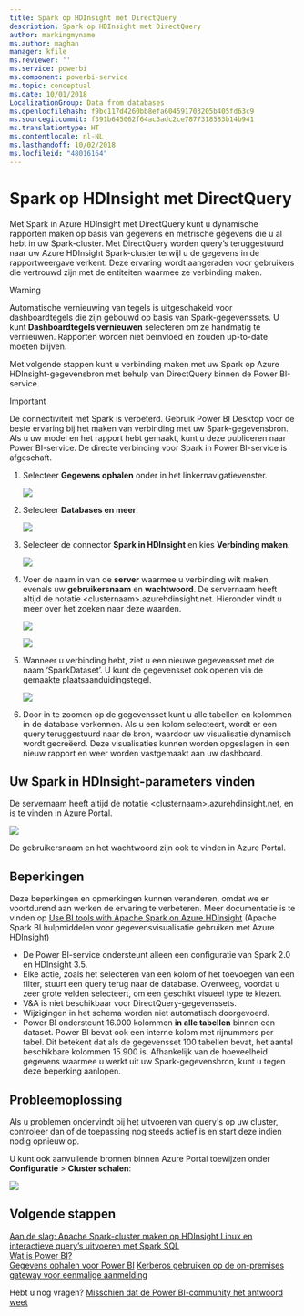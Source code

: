 ```yaml
---
title: Spark op HDInsight met DirectQuery
description: Spark op HDInsight met DirectQuery
author: markingmyname
ms.author: maghan
manager: kfile
ms.reviewer: ''
ms.service: powerbi
ms.component: powerbi-service
ms.topic: conceptual
ms.date: 10/01/2018
LocalizationGroup: Data from databases
ms.openlocfilehash: f9bc117d4260bb8efa604591703205b405fd63c9
ms.sourcegitcommit: f391b645062f64ac3adc2ce7877318583b14b941
ms.translationtype: HT
ms.contentlocale: nl-NL
ms.lasthandoff: 10/02/2018
ms.locfileid: "48016164"
---
```

# <a name="spark-on-hdinsight-with-directquery"></a>Spark op HDInsight met DirectQuery

Met Spark in Azure HDInsight met DirectQuery kunt u dynamische rapporten maken op basis van gegevens en metrische gegevens die u al hebt in uw Spark-cluster. Met DirectQuery worden query’s teruggestuurd naar uw Azure HDInsight Spark-cluster terwijl u de gegevens in de rapportweergave verkent. Deze ervaring wordt aangeraden voor gebruikers die vertrouwd zijn met de entiteiten waarmee ze verbinding maken.

> [!WARNING]
> Automatische vernieuwing van tegels is uitgeschakeld voor dashboardtegels die zijn gebouwd op basis van Spark-gegevenssets. U kunt **Dashboardtegels vernieuwen** selecteren om ze handmatig te vernieuwen. Rapporten worden niet beïnvloed en zouden up-to-date moeten blijven. 

Met volgende stappen kunt u verbinding maken met uw Spark op Azure HDInsight-gegevensbron met behulp van DirectQuery binnen de Power BI-service.

> [!Important]
> De connectiviteit met Spark is verbeterd.  Gebruik Power BI Desktop voor de beste ervaring bij het maken van verbinding met uw Spark-gegevensbron.  Als u uw model en het rapport hebt gemaakt, kunt u deze publiceren naar Power BI-service.  De directe verbinding voor Spark in Power BI-service is afgeschaft.

1. Selecteer **Gegevens ophalen** onder in het linkernavigatievenster.

     ![](media/spark-on-hdinsight-with-direct-connect/spark-getdata.png)
2. Selecteer **Databases en meer**.

     ![](media/spark-on-hdinsight-with-direct-connect/spark-getdata-databases.png)
3. Selecteer de connector **Spark in HDInsight** en kies **Verbinding maken**.

     ![](media/spark-on-hdinsight-with-direct-connect/spark-getdata-databases-connect.png)
4. Voer de naam in van de **server** waarmee u verbinding wilt maken, evenals uw **gebruikersnaam** en **wachtwoord**. De servernaam heeft altijd de notatie \<clusternaam\>.azurehdinsight.net. Hieronder vindt u meer over het zoeken naar deze waarden.

     ![](media/spark-on-hdinsight-with-direct-connect/spark-server-name.png)

     ![](media/spark-on-hdinsight-with-direct-connect/spark-username.png)
5. Wanneer u verbinding hebt, ziet u een nieuwe gegevensset met de naam ‘SparkDataset’. U kunt de gegevensset ook openen via de gemaakte plaatsaanduidingstegel.

     ![](media/spark-on-hdinsight-with-direct-connect/spark-dataset.png)
6. Door in te zoomen op de gegevensset kunt u alle tabellen en kolommen in de database verkennen. Als u een kolom selecteert, wordt er een query teruggestuurd naar de bron, waardoor uw visualisatie dynamisch wordt gecreëerd. Deze visualisaties kunnen worden opgeslagen in een nieuw rapport en weer worden vastgemaakt aan uw dashboard.

## <a name="finding-your-spark-on-hdinsight-parameters"></a>Uw Spark in HDInsight-parameters vinden

De servernaam heeft altijd de notatie \<clusternaam\>.azurehdinsight.net, en is te vinden in Azure Portal.

![](media/spark-on-hdinsight-with-direct-connect/spark-server-name-parameter.png)

De gebruikersnaam en het wachtwoord zijn ook te vinden in Azure Portal.

## <a name="limitations"></a>Beperkingen

Deze beperkingen en opmerkingen kunnen veranderen, omdat we er voortdurend aan werken de ervaring te verbeteren. Meer documentatie is te vinden op [Use BI tools with Apache Spark on Azure HDInsight](https://azure.microsoft.com/documentation/articles/hdinsight-apache-spark-use-bi-tools/) (Apache Spark BI hulpmiddelen voor gegevensvisualisatie gebruiken met Azure HDInsight)

* De Power BI-service ondersteunt alleen een configuratie van Spark 2.0 en HDInsight 3.5.
* Elke actie, zoals het selecteren van een kolom of het toevoegen van een filter, stuurt een query terug naar de database. Overweeg, voordat u zeer grote velden selecteert, om een geschikt visueel type te kiezen.
* V&A is niet beschikbaar voor DirectQuery-gegevenssets.
* Wijzigingen in het schema worden niet automatisch doorgevoerd.
* Power BI ondersteunt 16.000 kolommen **in alle tabellen** binnen een dataset. Power BI bevat ook een interne kolom met rijnummers per tabel. Dit betekent dat als de gegevensset 100 tabellen bevat, het aantal beschikbare kolommen 15.900 is. Afhankelijk van de hoeveelheid gegevens waarmee u werkt uit uw Spark-gegevensbron, kunt u tegen deze beperking aanlopen.

## <a name="troubleshooting"></a>Probleemoplossing

Als u problemen ondervindt bij het uitvoeren van query's op uw cluster, controleer dan of de toepassing nog steeds actief is en start deze indien nodig opnieuw op.

U kunt ook aanvullende bronnen binnen Azure Portal toewijzen onder **Configuratie** > **Cluster schalen**:

![](media/spark-on-hdinsight-with-direct-connect/spark-scale.png)

## <a name="next-steps"></a>Volgende stappen

[Aan de slag: Apache Spark-cluster maken op HDInsight Linux en interactieve query’s uitvoeren met Spark SQL](https://azure.microsoft.com/documentation/articles/hdinsight-apache-spark-jupyter-spark-sql)  
[Wat is Power BI?](power-bi-overview.md)  
[Gegevens ophalen voor Power BI](service-get-data.md)
[Kerberos gebruiken op de on-premises gateway voor eenmalige aanmelding](service-gateway-kerberos-for-sso-pbi-to-on-premises-data.md)

Hebt u nog vragen? [Misschien dat de Power BI-community het antwoord weet](http://community.powerbi.com/)